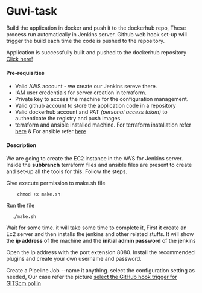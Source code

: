 # Guvi-task
Build the application in docker and push it to the dockerhub repo, These process run automatically in Jenkins server. Github web hook set-up will trigger the build each time the code is pushed to the repository.
    
Application is successfully built and pushed to the dockerhub repository 
[Click here!](https://hub.docker.com/r/muthuinc/guvitask/tags)

#### Pre-requisities
 - Valid AWS account - we create our Jenkins sereve there.
 - IAM user credentials for server creation in terraform.
 - Private key to access the machine for the configuration management.
 - Valid github account to store the application code in a repository
 - Valid dockerhub account and PAT _(personal access token)_ to authenticate the registry and push images.
 - terraform and ansible installed machine. For terraform installation refer [here](https://developer.hashicorp.com/terraform/downloads) & For ansible refer [here](https://docs.ansible.com/ansible/latest/installation_guide/index.html)

 #### Description

 We are going to create the EC2 instance in the AWS for Jenkins server. Inside the **subbranch** terraform files and ansible files are present to create and set-up all the tools for this. Follow the steps.  

 Give execute permission to make.sh file
 ```
     chmod +x make.sh
 ```

 Run the file
```
  ./make.sh
```

Wait for some time. it will take some time to complete it, First it create an Ec2 server and then installs the jenkins and other related stuffs.
It will show the **ip address** of the machine and the **initial admin password** of the jenkins

Open the Ip address with the port extension 8080. Install the recommended plugins and create your own username and password.

Create a Pipeline Job --name it anything. select the configuration setting as needed, Our case refer the picture [select the GitHub hook trigger for GITScm pollin](pictures/config.png)
